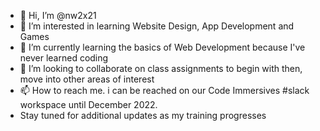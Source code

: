 - 👋 Hi, I’m @nw2x21
- 👀 I’m interested in learning Website Design, App Development and Games
- 🌱 I’m currently learning the basics of Web Development because I've never learned coding
- 💞️ I’m looking to collaborate on class assignments to begin with then, move into other areas of interest
- 📫 How to reach me. i can be reached on our Code Immersives #slack workspace until December 2022.
- Stay tuned for additional updates as my training progresses

<!---
nw2x21/nw2x21 is a ✨ special ✨ repository because its `README.md` (this file) appears on your GitHub profile.
You can click the Preview link to take a look at your changes.
--->
